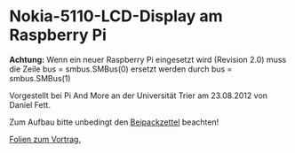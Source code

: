 Nokia-5110-LCD-Display am Raspberry Pi
=======================================

**Achtung:** Wenn ein neuer Raspberry Pi eingesetzt wird (Revision 2.0) muss die Zeile 
    bus = smbus.SMBus(0)
ersetzt werden durch
    bus = smbus.SMBus(1)

Vorgestellt bei Pi And More an der Universität Trier am 23.08.2012 von Daniel Fett.

Zum Aufbau bitte unbedingt den [Beipackzettel](https://docs.google.com/document/d/1ZuDnjoBstfk9f0hsQViPF4EJ8dngSvy22oLutME5ArQ/edit) beachten!

[Folien zum Vortrag.](https://docs.google.com/presentation/d/1M5nR73_JE1lmHMzrUgfNnOSlJyfS-FzDhxyRgMapRD8/edit)
